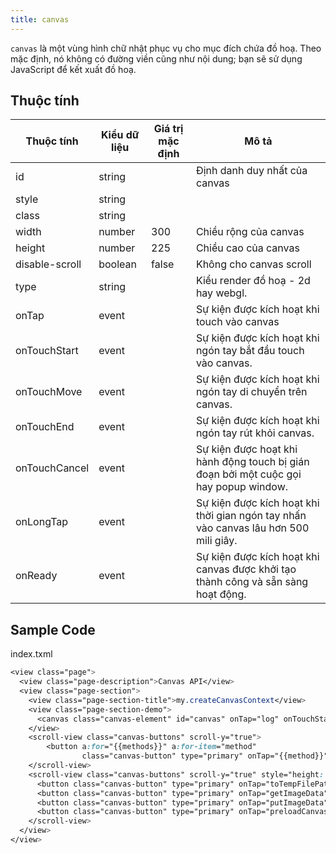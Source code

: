 ```yaml
---
title: canvas
---
```

`canvas` là một vùng hình chữ nhật phục vụ cho mục đích chứa đồ hoạ. Theo mặc định, nó không có đường viền cũng như nội dung; bạn sẽ sử dụng JavaScript để kết xuất đồ hoạ.

## Thuộc tính

| Thuộc tính     | Kiểu dữ liệu | Giá trị mặc định | Mô tả                                                                                 |
| -------------- | ------------ | ---------------- | ------------------------------------------------------------------------------------- |
| id             | string       |                  | Định danh duy nhất của canvas                                                         |
| style          | string       |                  |                                                                                       |
| class          | string       |                  |                                                                                       |
| width          | number       | 300              | Chiều rộng của canvas                                                                 |
| height         | number       | 225              | Chiều cao của canvas                                                                  |
| disable-scroll | boolean      | false            | Không cho canvas scroll                                                               |
| type           | string       |                  | Kiểu render đồ hoạ - 2d hay webgl.                                                    |
| onTap          | event        |                  | Sự kiện được kích hoạt khi touch vào canvas                                           |
| onTouchStart   | event        |                  | Sự kiện được kích hoạt khi ngón tay bắt đầu touch vào canvas.                         |
| onTouchMove    | event        |                  | Sự kiện được kích hoạt khi ngón tay di chuyển trên canvas.                            |
| onTouchEnd     | event        |                  | Sự kiện được kích hoạt khi ngón tay rút khỏi canvas.                                  |
| onTouchCancel  | event        |                  | Sự kiện được hoạt khi hành động touch bị gián đoạn bởi một cuộc gọi hay popup window. |
| onLongTap      | event        |                  | Sự kiện được kích hoạt khi thời gian ngón tay nhấn vào canvas lâu hơn 500 mili giây.  |
| onReady        | event        |                  | Sự kiện được kích hoạt khi canvas được khởi tạo thành công và sẵn sàng hoạt động.     |

## Sample Code

index.txml

```css
<view class="page">
  <view class="page-description">Canvas API</view>
  <view class="page-section">
    <view class="page-section-title">my.createCanvasContext</view>
    <view class="page-section-demo">
      <canvas class="canvas-element" id="canvas" onTap="log" onTouchStart="log"></canvas>
    </view>
    <scroll-view class="canvas-buttons" scroll-y="true">
        <button a:for="{{methods}}" a:for-item="method"
                class="canvas-button" type="primary" onTap="{{method}}">{{method}}</button>
    </scroll-view>
    <scroll-view class="canvas-buttons" scroll-y="true" style="height: 150rpx;">
      <button class="canvas-button" type="primary" onTap="toTempFilePath">toTempFilePath</button>
      <button class="canvas-button" type="primary" onTap="getImageData">getImageData</button>
      <button class="canvas-button" type="primary" onTap="putImageData">putImageData</button>
      <button class="canvas-button" type="primary" onTap="preloadCanvasImage">preloadCanvasImage</button>
    </scroll-view>
  </view>
</view>
```
